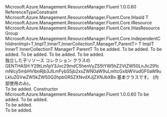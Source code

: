 <Type Name="IndependentChildResourcesImpl&lt;T,ImplT,InnerT,InnerCollectionT,ManagerT,ParentT&gt;" FullName="Microsoft.Azure.Management.ResourceManager.Fluent.Core.IndependentChildResourcesImpl&lt;T,ImplT,InnerT,InnerCollectionT,ManagerT,ParentT&gt;">
  <TypeSignature Language="C#" Value="public abstract class IndependentChildResourcesImpl&lt;T,ImplT,InnerT,InnerCollectionT,ManagerT,ParentT&gt; : Microsoft.Azure.Management.ResourceManager.Fluent.Core.IndependentChildrenImpl&lt;T,ImplT,InnerT,InnerCollectionT,ManagerT,ParentT&gt; where T : class, IHasId where ImplT : T where ParentT : IResource, IHasResourceGroup" />
  <TypeSignature Language="ILAsm" Value=".class public auto ansi abstract beforefieldinit IndependentChildResourcesImpl`6&lt;class (class Microsoft.Azure.Management.ResourceManager.Fluent.Core.IHasId) T, (!T) ImplT, InnerT, InnerCollectionT, ManagerT, (class Microsoft.Azure.Management.ResourceManager.Fluent.Core.IResource, class Microsoft.Azure.Management.ResourceManager.Fluent.Core.IHasResourceGroup) ParentT&gt; extends Microsoft.Azure.Management.ResourceManager.Fluent.Core.IndependentChildrenImpl`6&lt;!T, !ImplT, !InnerT, !InnerCollectionT, !ManagerT, !ParentT&gt;" />
  <TypeSignature Language="DocId" Value="T:Microsoft.Azure.Management.ResourceManager.Fluent.Core.IndependentChildResourcesImpl`6" />
  <TypeSignature Language="VB.NET" Value="Public MustInherit Class IndependentChildResourcesImpl(Of T, ImplT, InnerT, InnerCollectionT, ManagerT, ParentT)&#xA;Inherits IndependentChildrenImpl(Of T, ImplT, InnerT, InnerCollectionT, ManagerT, ParentT)" />
  <TypeSignature Language="F#" Value="type IndependentChildResourcesImpl&lt;'T, #'T, 'InnerT, 'InnerCollectionT, 'ManagerT, 'ParentT (requires 'T : null and 'T :&gt; IHasId and 'ParentT :&gt; IResource and 'ParentT :&gt; IHasResourceGroup)&gt; = class&#xA;    inherit IndependentChildrenImpl&lt;'T, #'T, 'InnerT, 'InnerCollectionT, 'ManagerT, 'ParentT (requires 'T : null and 'T :&gt; IHasId and 'ParentT :&gt; IResource and 'ParentT :&gt; IHasResourceGroup)&gt;" />
  <AssemblyInfo>
    <AssemblyName>Microsoft.Azure.Management.ResourceManager.Fluent</AssemblyName>
    <AssemblyVersion>1.0.0.60</AssemblyVersion>
  </AssemblyInfo>
  <TypeParameters>
    <TypeParameter Name="T">
      <Constraints>
        <ParameterAttribute>ReferenceTypeConstraint</ParameterAttribute>
        <InterfaceName>Microsoft.Azure.Management.ResourceManager.Fluent.Core.IHasId</InterfaceName>
      </Constraints>
    </TypeParameter>
    <TypeParameter Name="ImplT">
      <Constraints>
        <BaseTypeName>T</BaseTypeName>
      </Constraints>
    </TypeParameter>
    <TypeParameter Name="InnerT" />
    <TypeParameter Name="InnerCollectionT" />
    <TypeParameter Name="ManagerT" />
    <TypeParameter Name="ParentT">
      <Constraints>
        <InterfaceName>Microsoft.Azure.Management.ResourceManager.Fluent.Core.IResource</InterfaceName>
        <InterfaceName>Microsoft.Azure.Management.ResourceManager.Fluent.Core.IHasResourceGroup</InterfaceName>
      </Constraints>
    </TypeParameter>
  </TypeParameters>
  <Base>
    <BaseTypeName>Microsoft.Azure.Management.ResourceManager.Fluent.Core.IndependentChildrenImpl&lt;T,ImplT,InnerT,InnerCollectionT,ManagerT,ParentT&gt;</BaseTypeName>
    <BaseTypeArguments>
      <BaseTypeArgument TypeParamName="T">T</BaseTypeArgument>
      <BaseTypeArgument TypeParamName="ImplT">ImplT</BaseTypeArgument>
      <BaseTypeArgument TypeParamName="InnerT">InnerT</BaseTypeArgument>
      <BaseTypeArgument TypeParamName="InnerCollectionT">InnerCollectionT</BaseTypeArgument>
      <BaseTypeArgument TypeParamName="ManagerT">ManagerT</BaseTypeArgument>
      <BaseTypeArgument TypeParamName="ParentT">ParentT</BaseTypeArgument>
    </BaseTypeArguments>
  </Base>
  <Interfaces />
  <Docs>
    <typeparam name="T">To be added.</typeparam>
    <typeparam name="ImplT">To be added.</typeparam>
    <typeparam name="InnerT">To be added.</typeparam>
    <typeparam name="InnerCollectionT">To be added.</typeparam>
    <typeparam name="ManagerT">To be added.</typeparam>
    <typeparam name="ParentT">To be added.</typeparam>
    <summary>
            独立した子リソース コレクション クラスの GENTHASH:Y29tLm1pY3Jvc29mdC5henVyZS5tYW5hZ2VtZW50LnJlc291cmNlcy5mbHVlbnRjb3JlLmFybS5jb2xsZWN0aW9uLmltcGxlbWVudGF0aW9uLkluZGVwZW5kZW50Q2hpbGRSZXNvdXJjZXNJbXBs 基本クラスです。
             (内部使用のみ)。
             </summary>
    <remarks>To be added.</remarks>
  </Docs>
  <Members>
    <Member MemberName=".ctor">
      <MemberSignature Language="C#" Value="public IndependentChildResourcesImpl (InnerCollectionT innerCollection, ManagerT manager);" />
      <MemberSignature Language="ILAsm" Value=".method public hidebysig specialname rtspecialname instance void .ctor(!InnerCollectionT innerCollection, !ManagerT manager) cil managed" />
      <MemberSignature Language="DocId" Value="M:Microsoft.Azure.Management.ResourceManager.Fluent.Core.IndependentChildResourcesImpl`6.#ctor(`3,`4)" />
      <MemberSignature Language="VB.NET" Value="Public Sub New (innerCollection As InnerCollectionT, manager As ManagerT)" />
      <MemberSignature Language="F#" Value="new Microsoft.Azure.Management.ResourceManager.Fluent.Core.IndependentChildResourcesImpl&lt;'T, #'T, 'InnerT, 'InnerCollectionT, 'ManagerT, 'ParentT (requires 'T : null and 'T :&gt; Microsoft.Azure.Management.ResourceManager.Fluent.Core.IHasId and 'ParentT :&gt; Microsoft.Azure.Management.ResourceManager.Fluent.Core.IResource and 'ParentT :&gt; Microsoft.Azure.Management.ResourceManager.Fluent.Core.IHasResourceGroup)&gt; : 'InnerCollectionT * 'ManagerT -&gt; Microsoft.Azure.Management.ResourceManager.Fluent.Core.IndependentChildResourcesImpl&lt;'T, #'T, 'InnerT, 'InnerCollectionT, 'ManagerT, 'ParentT (requires 'T : null and 'T :&gt; Microsoft.Azure.Management.ResourceManager.Fluent.Core.IHasId and 'ParentT :&gt; Microsoft.Azure.Management.ResourceManager.Fluent.Core.IResource and 'ParentT :&gt; Microsoft.Azure.Management.ResourceManager.Fluent.Core.IHasResourceGroup)&gt;" Usage="new Microsoft.Azure.Management.ResourceManager.Fluent.Core.IndependentChildResourcesImpl&lt;'T, #'T, 'InnerT, 'InnerCollectionT, 'ManagerT, 'ParentT (requires 'T : null and 'T :&gt; Microsoft.Azure.Management.ResourceManager.Fluent.Core.IHasId and 'ParentT :&gt; Microsoft.Azure.Management.ResourceManager.Fluent.Core.IResource and 'ParentT :&gt; Microsoft.Azure.Management.ResourceManager.Fluent.Core.IHasResourceGroup)&gt; (innerCollection, manager)" />
      <MemberType>Constructor</MemberType>
      <AssemblyInfo>
        <AssemblyName>Microsoft.Azure.Management.ResourceManager.Fluent</AssemblyName>
        <AssemblyVersion>1.0.0.60</AssemblyVersion>
      </AssemblyInfo>
      <Parameters>
        <Parameter Name="innerCollection" Type="InnerCollectionT" />
        <Parameter Name="manager" Type="ManagerT" />
      </Parameters>
      <Docs>
        <param name="innerCollection">To be added.</param>
        <param name="manager">To be added.</param>
        <summary>To be added.</summary>
        <remarks>To be added.</remarks>
      </Docs>
    </Member>
  </Members>
</Type>